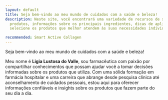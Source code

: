 ```yaml
---
layout: default
title: Seja bem-vindo ao meu mundo de cuidados com a saúde e beleza! 
description: Neste site, você encontrará uma variedade de recursos de saúde e beleza, incluindo análises aprofundadas de
  produtos, informações sobre os principais ingredientes, dicas de aplicação e orientações sobre como prepará-los
  selecione os produtos que melhor atendem às suas necessidades individuais.

recommended: Smart Active Collagen
---
```


Seja bem-vindo ao meu mundo de cuidados com a saúde e beleza!

Meu nome é **Ligia Lustosa do Valle**, sou farmacêutica com paixão por compartilhar conhecimentos
que possam ajudar você a tomar decisões informadas sobre os produtos que utiliza.
Com uma sólida formação em farmácia hospitalar e uma carreira que abrange desde pesquisa clínica
até aconselhamento de cuidados pessoais, estou aqui para oferecer informações confiáveis e insights
sobre os produtos que fazem parte do seu dia a dia.
